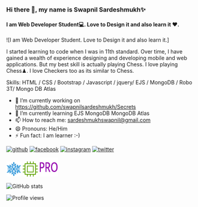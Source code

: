 ### Hi there 👋, my name is Swapnil Sardeshmukh✨
#### I am Web Developer Student💻. Love to Design it and also learn it ♥.
![I am Web Developer Student. Love to Design it and also learn it.]

I started learning to code when I was in 11th standard. Over time, I have gained a wealth of experience designing and developing mobile and web applications.
But my best skill is actually playing Chess. I love playing Chess♟. I love Checkers too as its similar to Chess.



Skills: HTML / CSS / Bootstrap / Javascript / jquery/ EJS / MongoDB / Robo 3T/ Mongo DB Atlas

- 🔭 I’m currently working on https://github.com/swapnilsardeshmukh/Secrets 
- 🌱 I’m currently learning EJS MongoDB MongoDB Atlas 
- 📫 How to reach me: sardeshmukhswapnil@gmail.com 
- 😄 Pronouns: He/Him 
- ⚡ Fun fact: I am learner :-) 


[<img src='https://cdn.jsdelivr.net/npm/simple-icons@3.0.1/icons/github.svg' alt='github' height='40'>](https://github.com/swapnilsardeshmukh)   [<img src='https://cdn.jsdelivr.net/npm/simple-icons@3.0.1/icons/facebook.svg' alt='facebook' height='40'>](https://www.facebook.com/swapnilsardeshmukh)  [<img src='https://cdn.jsdelivr.net/npm/simple-icons@3.0.1/icons/instagram.svg' alt='instagram' height='40'>](https://www.instagram.com/swapnilsardeshmukh/)  [<img src='https://cdn.jsdelivr.net/npm/simple-icons@3.0.1/icons/twitter.svg' alt='twitter' height='40'>](https://twitter.com/SSSardeshmukh)  

<a href='https://archiveprogram.github.com/'><img src='https://raw.githubusercontent.com/acervenky/animated-github-badges/master/assets/acbadge.gif' width='40' height='40'></a> <a href='https://docs.github.com/en/developers'><img src='https://raw.githubusercontent.com/acervenky/animated-github-badges/master/assets/devbadge.gif' width='40' height='40'></a> <a href='https://github.com/pricing'><img src='https://raw.githubusercontent.com/acervenky/animated-github-badges/master/assets/pro.gif' width='50' height='50'></a>

![GitHub stats](https://github-readme-stats.vercel.app/api?username=swapnilsardeshmukh&show_icons=true)  

![Profile views](https://gpvc.arturio.dev/swapnilsardeshmukh)  
